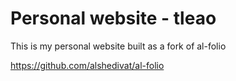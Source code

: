# Personal website - tleao
This is my personal website built as a fork of al-folio

https://github.com/alshedivat/al-folio


